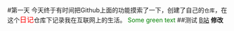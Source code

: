 #第一天
今天终于有时间把Github上面的功能摸索了一下，创建了自己的`仓库`，在这个<font size="3" color="red">日记</font>仓库下记录我在互联网上的生活。
<span style="color: green"> Some green text </span>
##测试
<a href='http://www.bilibili.com' target='_blank'>B站</a>
**修改**
